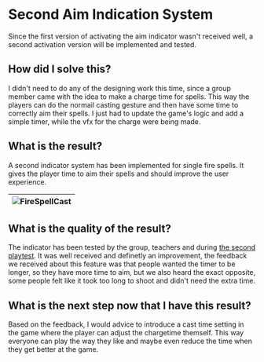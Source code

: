 # Second Aim Indication System
Since the first version of activating the aim indicator wasn't received well, a second activation version will be implemented and tested.

## How did I solve this?
I didn't need to do any of the designing work this time, since a group member came with the idea to make a charge time for spells. This way the players can do the normail casting gesture
and then have some time to correctly aim their spells. I just had to update the game's logic and add a simple timer, while the vfx for the charge were being made.

## What is the result?
A second indicator system has been implemented for single fire spells. It gives the player time to aim their spells and should improve the user experience.

|![FireSpellCast](https://github.com/user-attachments/assets/5ef2de0a-8671-4e11-8fb8-0aa21a7f4096)|
|-|

## What is the quality of the result?
The indicator has been tested by the group, teachers and during [the second playtest](../2.%20Playtests/06.%20Test%20Report%20Second%20Playtest.md). It was well received and definetly an improvement, the feedback we received about this feature was that people wanted the timer to be longer, so they have more time to aim, but we also heard the exact opposite, some people felt like it took too long to shoot and didn't need the extra time.

## What is the next step now that I have this result?
Based on the feedback, I would advice to introduce a cast time setting in the game where the player can adjust the chargetime themself. This way everyone can play the way they like and maybe even reduce the time when they get better at the game. 

